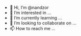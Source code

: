- 👋 Hi, I’m @nandzor
- 👀 I’m interested in ...
- 🌱 I’m currently learning ...
- 💞️ I’m looking to collaborate on ...
- 📫 How to reach me ...

<!---
nandzor/nandzor is a ✨ special ✨ repository because its `README.md` (this file) appears on your GitHub profile.
You can click the Preview link to take a look at your changes.
--->

